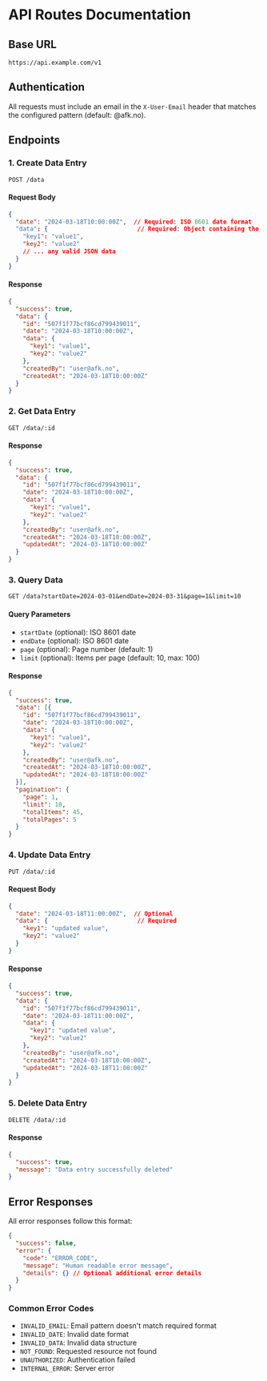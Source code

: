 # API Routes Documentation

## Base URL
```
https://api.example.com/v1
```

## Authentication
All requests must include an email in the `X-User-Email` header that matches the configured pattern (default: @afk.no).

## Endpoints

### 1. Create Data Entry
```http
POST /data
```

#### Request Body
```json
{
  "date": "2024-03-18T10:00:00Z",  // Required: ISO 8601 date format
  "data": {                         // Required: Object containing the data
    "key1": "value1",
    "key2": "value2"
    // ... any valid JSON data
  }
}
```

#### Response
```json
{
  "success": true,
  "data": {
    "id": "507f1f77bcf86cd799439011",
    "date": "2024-03-18T10:00:00Z",
    "data": {
      "key1": "value1",
      "key2": "value2"
    },
    "createdBy": "user@afk.no",
    "createdAt": "2024-03-18T10:00:00Z"
  }
}
```

### 2. Get Data Entry
```http
GET /data/:id
```

#### Response
```json
{
  "success": true,
  "data": {
    "id": "507f1f77bcf86cd799439011",
    "date": "2024-03-18T10:00:00Z",
    "data": {
      "key1": "value1",
      "key2": "value2"
    },
    "createdBy": "user@afk.no",
    "createdAt": "2024-03-18T10:00:00Z",
    "updatedAt": "2024-03-18T10:00:00Z"
  }
}
```

### 3. Query Data
```http
GET /data?startDate=2024-03-01&endDate=2024-03-31&page=1&limit=10
```

#### Query Parameters
- `startDate` (optional): ISO 8601 date
- `endDate` (optional): ISO 8601 date
- `page` (optional): Page number (default: 1)
- `limit` (optional): Items per page (default: 10, max: 100)

#### Response
```json
{
  "success": true,
  "data": [{
    "id": "507f1f77bcf86cd799439011",
    "date": "2024-03-18T10:00:00Z",
    "data": {
      "key1": "value1",
      "key2": "value2"
    },
    "createdBy": "user@afk.no",
    "createdAt": "2024-03-18T10:00:00Z",
    "updatedAt": "2024-03-18T10:00:00Z"
  }],
  "pagination": {
    "page": 1,
    "limit": 10,
    "totalItems": 45,
    "totalPages": 5
  }
}
```

### 4. Update Data Entry
```http
PUT /data/:id
```

#### Request Body
```json
{
  "date": "2024-03-18T11:00:00Z",  // Optional
  "data": {                         // Required
    "key1": "updated value",
    "key2": "value2"
  }
}
```

#### Response
```json
{
  "success": true,
  "data": {
    "id": "507f1f77bcf86cd799439011",
    "date": "2024-03-18T11:00:00Z",
    "data": {
      "key1": "updated value",
      "key2": "value2"
    },
    "createdBy": "user@afk.no",
    "createdAt": "2024-03-18T10:00:00Z",
    "updatedAt": "2024-03-18T11:00:00Z"
  }
}
```

### 5. Delete Data Entry
```http
DELETE /data/:id
```

#### Response
```json
{
  "success": true,
  "message": "Data entry successfully deleted"
}
```

## Error Responses

All error responses follow this format:

```json
{
  "success": false,
  "error": {
    "code": "ERROR_CODE",
    "message": "Human readable error message",
    "details": {} // Optional additional error details
  }
}
```

### Common Error Codes
- `INVALID_EMAIL`: Email pattern doesn't match required format
- `INVALID_DATE`: Invalid date format
- `INVALID_DATA`: Invalid data structure
- `NOT_FOUND`: Requested resource not found
- `UNAUTHORIZED`: Authentication failed
- `INTERNAL_ERROR`: Server error 